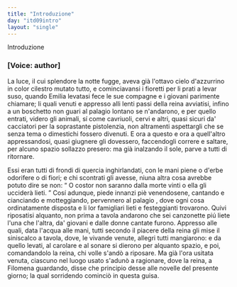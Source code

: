 ```yaml
---
title: "Introduzione"
day: "itd09intro"
layout: "single"
---
```

<html>
 <head>
 </head>
 <body>
  <div id="d09intro" type="introduction" who="author">
   <head>
    Introduzione
   </head>
   <p>
    <h3>
     [Voice: author]
    </h3>
   </p>
   <p>
    <milestone id="p09980002"/>
    La luce, il cui splendore la notte fugge, aveva gi&agrave; l'ottavo cielo d'azzurrino in color cilestro mutato tutto, e cominciavansi i fioretti per li prati a levar suso, quando
    <name persref="emilia" type="person">
     Emilia
    </name>
    levatasi fece le sue compagne e i giovani parimente chiamare; li quali venuti e appresso alli lenti passi della reina avviatisi, infino a un
    <name placeref="boschetto-i09" type="place">
     boschetto
    </name>
    non guari al
    <name placeref="palagiobrigata-02" type="place">
     palagio
    </name>
    lontano se n'andarono, e per quello entrati, videro gli animali, s&iacute; come cavriuoli, cervi e altri, quasi sicuri da' cacciatori per la soprastante pistolenzia, non altramenti aspettargli che se senza tema o dimestichi fossero divenuti.
    <milestone id="p09980003"/>
    E ora a questo e ora a quell'altro appressandosi, quasi giugnere gli dovessero, faccendogli correre e saltare, per alcuno spazio sollazzo presero: ma gi&agrave; inalzando il sole, parve a tutti di ritornare.
   </p>
   <p>
    <milestone id="p09980004"/>
    Essi eran tutti di frondi di quercia inghirlandati, con le mani piene o d'erbe odorifere o di fiori; e chi scontrati gli avesse, niuna altra cosa avrebbe potuto dire se non:
    <q direct="unspecified">
     O costor non saranno dalla morte vinti o ella gli uccider&agrave; lieti.
    </q>
    <milestone id="p09980005"/>
    Cos&iacute; adunque, piede innanzi pi&egrave; venendosene, cantando e cianciando e motteggiando, pervennero al
    <name placeref="palagiobrigata-02" type="place">
     palagio
    </name>
    , dove ogni cosa ordinatamente disposta e li lor famigliari lieti e festeggianti trovarono.
    <milestone id="p09980006"/>
    Quivi riposatisi alquanto, non prima a tavola andarono che sei canzonette pi&uacute; liete l'una che l'altra, da' giovani e dalle donne cantate furono. Appresso alle quali, data l'acqua alle mani, tutti secondo il piacere della
    <name persref="emilia" type="person">
     reina
    </name>
    gli mise il siniscalco a tavola, dove, le vivande venute, allegri tutti mangiarono: e da quello levati, al carolare e al sonare si dierono per alquanto spazio, e poi, comandandolo la reina, chi volle s'and&ograve; a riposare.
    <milestone id="p09980007"/>
    Ma gi&agrave; l'ora usitata venuta, ciascuno nel luogo usato s'adun&ograve; a ragionare, dove la reina, a
    <name persref="filomena" type="person">
     Filomena
    </name>
    guardando, disse che principio desse alle novelle del presente giorno; la qual sorridendo cominci&ograve; in questa guisa.
   </p>
  </div>
 </body>
</html>